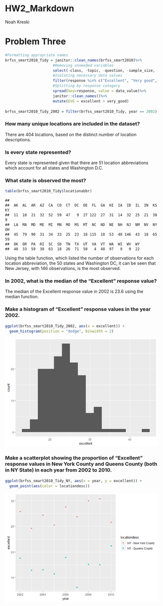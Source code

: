 HW2\_Markdown
================
Noah Kreski

Problem Three
=============

``` r
#Formatting appropriate names
brfss_smart2010_Tidy = janitor::clean_names(brfss_smart2010)%>%
                      #Removing unneeded variables
                      select(-class, -topic, -question, -sample_size, -(confidence_limit_low:geo_location))%>%
                      #Isolating necessary data values
                      filter(response %in% c("Excellent", "Very good", "Good", "Fair", "Poor"))%>%
                      #Splitting by response category
                      spread(key=response, value = data_value)%>%
                      janitor::clean_names()%>%
                      mutate(EVG = excellent + very_good)

brfss_smart2010_Tidy_2002 = filter(brfss_smart2010_Tidy, year == 2002)
```

### How many unique locations are included in the dataset?

There are 404 locations, based on the distinct number of location descriptions.

### Is every state represented?

Every state is represented given that there are 51 location abbreviations which account for all states and Washington D.C.

### What state is observed the most?

``` r
table(brfss_smart2010_Tidy$locationabbr)
```

    ## 
    ##  AK  AL  AR  AZ  CA  CO  CT  DC  DE  FL  GA  HI  IA  ID  IL  IN  KS  KY 
    ##  11  18  21  32  52  59  47   9  27 122  27  31  14  32  25  21  38   9 
    ##  LA  MA  MD  ME  MI  MN  MO  MS  MT  NC  ND  NE  NH  NJ  NM  NV  NY  OH 
    ##  45  79  90  31  34  33  25  23  18 115  18  53  48 146  43  18  65  59 
    ##  OK  OR  PA  RI  SC  SD  TN  TX  UT  VA  VT  WA  WI  WV  WY 
    ##  40  33  59  38  63  18  26  71  50   4  48  97   9   9  22

Using the table function, which listed the number of observations for each location abbreviation, the 50 states and Washington DC, it can be seen that New Jersey, with 146 observations, is the most observed.

### In 2002, what is the median of the “Excellent” response value?

The median of the Excellent response value in 2002 is 23.6 using the median function.

### Make a histogram of “Excellent” response values in the year 2002.

``` r
ggplot(brfss_smart2010_Tidy_2002, aes(x = excellent)) + 
  geom_histogram(position = "dodge", binwidth = 2)
```

![](HW2_Markdown_files/figure-markdown_github/excellent_historgram-1.png)

### Make a scatterplot showing the proportion of “Excellent” response values in New York County and Queens County (both in NY State) in each year from 2002 to 2010.

``` r
ggplot(brfss_smart2010_Tidy_NY, aes(x = year, y = excellent)) + 
  geom_point(aes(color = locationdesc))
```

![](HW2_Markdown_files/figure-markdown_github/scatterplot_NY-1.png)
